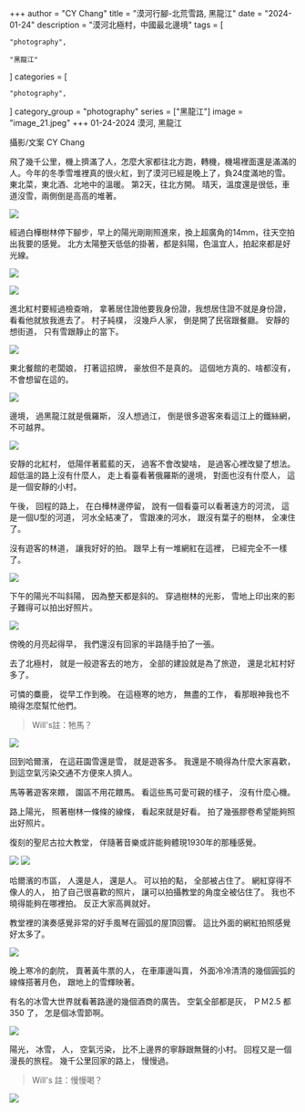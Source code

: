 +++
author = "CY Chang"
title = "漠河行腳-北荒雪路, 黑龍江"
date = "2024-01-24"
description = "漠河北極村，中國最北邊境"
tags = [

    "photography",

    "黑龍江"

]
categories = [

    "photography",

]
category_group = "photography"
series = ["黑龍江"]
image = "image_21.jpeg"
+++
01-24-2024 漠河, 黑龍江 

攝影/文案 CY Chang

飛了幾千公里，機上擠滿了人，怎麼大家都往北方跑，轉機，機場裡面還是滿滿的人。今年的冬季雪堆裡真的很火紅，到了漠河已經是晚上了，負24度滿地的雪。 東北菜，東北酒、北地中的溫暖。
第2天，往北方開。 晴天，溫度還是很低，車道沒雪，兩側倒是高高的堆著。 

![](image_1.jpeg)


經過白樺樹林停下腳步，早上的陽光剛剛照進來，換上超廣角的14mm，往天空拍出我要的感覺。 北方太陽整天低低的掛著，都是斜陽，色溫宜人，拍起來都是好光線。 

![](image_5.jpeg) 

![](image_26.jpeg)


進北紅村要經過檢查哨， 拿著居住證他要我身份證，我想居住證不就是身份證，看看他就放我進去了。 村子純樸， 沒幾戶人家， 倒是開了民宿跟餐廳。 安靜的想街道， 只有雪跟靜止的當下。 


![](image_18.jpeg)


東北餐館的老闆娘， 打著這招牌， 豪放但不是真的。 這個地方真的、啥都沒有， 不會想留在這的。

![](image_34.jpeg)


邊境， 過黑龍江就是俄羅斯， 沒人想過江， 倒是很多遊客來看這江上的鐵絲網， 不可越界。 

![](image_35.jpeg)

安靜的北紅村， 低陽伴著藍藍的天， 過客不會改變啥， 是過客心裡改變了想法。 超低溫的路上沒有什麼人， 走上看臺看著俄羅斯的邊境， 對面也沒有什麼人， 這是一個安靜的小村。 


午後， 回程的路上， 在白樺林邊停留， 說有一個看臺可以看著遠方的河流， 這是一個U型的河道， 河水全結凍了， 雪跟凍的河水， 跟沒有葉子的樹林， 全凍住了。 

沒有遊客的林道， 讓我好好的拍。 跟早上有一堆網紅在這裡， 已經完全不一樣了。 


![](image_28.jpeg)


下午的陽光不叫斜陽， 因為整天都是斜的。 穿過樹林的光影， 雪地上印出來的影子難得可以拍出好照片。 

![](image_21.jpeg)

傍晚的月亮起得早， 我們還沒有回家的半路隨手拍了一張。

去了北極村， 就是一般遊客去的地方， 全部的建設就是為了旅遊， 還是北紅村好多了。 

可憐的麋鹿， 從早工作到晚。 在這極寒的地方， 無盡的工作， 看那眼神我也不曉得怎麼幫忙他們。
> Will's註：牠馬？

![](image_30.jpeg)

回到哈爾濱， 在這莊園雪還是雪， 就是遊客多。 我還是不曉得為什麼大家喜歡， 到這空氣污染交通不方便來人擠人。

馬等著遊客來餵， 園區不用花餵馬。 看這些馬可愛可親的樣子， 沒有什麼心機。

路上陽光， 照著樹林一條條的線條， 看起來就是好看。 拍了幾張膠卷希望能夠照出好照片。

復刻的聖尼古拉大教堂， 伴隨著音樂或許能夠體現1930年的那種感覺。

![](image_4.png) ![](image_31.jpeg)

哈爾濱的市區， 人還是人， 還是人。 可以拍的點， 全部被占住了。 網紅穿得不像人的人， 拍了自己很喜歡的照片， 讓可以拍攝教堂的角度全被佔住了。 我也不曉得能夠在哪裡拍。 反正大家高興就好。



教堂裡的演奏感覺非常的好手風琴在圓弧的屋頂回響。 這比外面的網紅拍照感覺好太多了。


![](image_25.jpeg)

晚上寒冷的劇院， 賣著黃牛票的人， 在車庫邊叫賣， 外面冷冷清清的幾個圓弧的線條搭著月色， 跟地上的雪輝映著。

有名的冰雪大世界就看著路邊的幾個酒商的廣告。 空氣全部都是灰， 
ＰＭ2.5 都350 了， 怎是個冰雪節啊。 

![](image_33.jpeg)

陽光， 冰雪， 人， 空氣污染， 比不上邊界的寧靜跟無聲的小村。 回程又是一個漫長的旅程。 幾千公里回家的路上， 慢慢過。

> Will's 註：慢慢喝？

![](image_17.jpeg)

